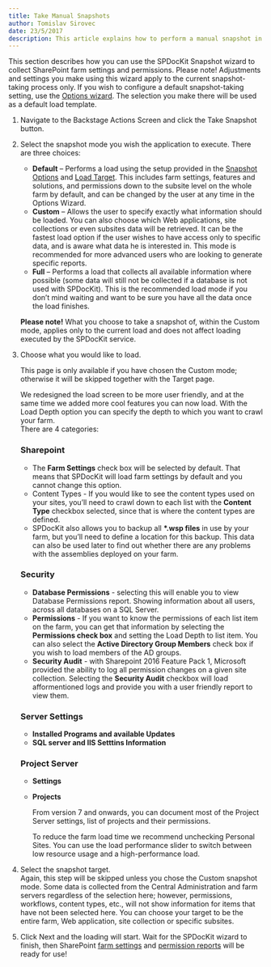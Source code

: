 ```yaml
---
title: Take Manual Snapshots
author: Tomislav Sirovec
date: 23/5/2017
description: This article explains how to perform a manual snapshot in SPDocKit
---
```



This section describes how you can use the SPDocKit Snapshot wizard to collect SharePoint farm settings and permissions.
Please note! Adjustments and settings you make using this wizard apply to the current snapshot-taking process only. If you wish to configure a default snapshot-taking setting, use the [Options wizard](#internal/get-to-know-spdockit/backstage-screen/options-wizard). The selection you make there will be used as a default load template.

1. Navigate to the Backstage Actions Screen and click the Take Snapshot button.
1. Select the snapshot mode you wish the application to execute. There are three choices:
    * __Default__ – Performs a load using the setup provided in the [Snapshot Options](#internal/get-to-know-spdockit/backstage-screen/options-wizard) and [Load Target](#internal/get-to-know-spdockit/backstage-screen/options-wizard). This includes farm settings, features and solutions, and permissions down to the subsite level on the whole farm by default, and can be changed by the user at any time in the Options Wizard.
    * __Custom__ – Allows the user to specify exactly what information should be loaded. You can also choose which Web applications, site collections or even subsites data will be retrieved.
    It can be the fastest load option if the user wishes to have access only to specific data, and is aware what data he is interested in. This mode is recommended for more advanced users who are looking to generate specific reports.
    * __Full__ – Performs a load that collects all available information where possible (some data will still not be collected if a database is not used with SPDocKit).
    This is the recommended load mode if you don’t mind waiting and want to be sure you have all the data once the load finishes.

   __Please note!__ What you choose to take a snapshot of, within the Custom mode, applies only to the current load and does not affect loading executed by the SPDocKit service.
1. Choose what you would like to load.

   This page is only available if you have chosen the Custom mode; otherwise it will be skipped together with the Target page.
   
   We redesigned the load screen to be more user friendly, and at the same time we added more cool features you can now load. With the Load Depth option you can specify the depth to which you want to crawl your farm.  
   There are 4 categories:  
   

   ### Sharepoint  
   * The __Farm Settings__ check box will be selected by default. That means that SPDocKit will load farm settings by default and you cannot change this option. 
   * Content Types - If you would like to see the content types used on your sites, you’ll need to crawl down to each list with the __Content Type__ checkbox selected, since that is where the content types are defined.
    * SPDocKit also allows you to backup all __*.wsp files__ in use by your farm, but you’ll need to define a location for this backup. This data can also be used later to find out whether there are any problems with the assemblies deployed on your farm.

   ### Security  
   * __Database Permissions__ - selecting this will enable you to view Database Permissions report. Showing information about all users, across all databases on a SQL Server. 
   * __Permissions__ - If you want to know the permissions of each list item on the farm, you can get that information by selecting the __Permissions check box__ and setting the Load Depth to list item. You can also select the __Active Directory Group Members__ check box if you wish to load members of the AD groups. 
   * __Security Audit__ - with Sharepoint 2016 Feature Pack 1, Microsoft provided the ability to log all permission changes on a given site collection. Selecting the __Security Audit__ checkbox will load afformentioned logs and provide you with a user friendly report to view them.

   ### Server Settings  
   * __Installed Programs and available Updates__
   * __SQL server and IIS Setttins Information__

   ### Project Server  
   * __Settings__
   * __Projects__  
   
     From version 7 and onwards, you can document most of the Project Server settings, list of projects and their permissions.  

     To reduce the farm load time we recommend unchecking Personal Sites. You can use the load performance slider to switch between low resource usage and a high-performance load.


4. Select the snapshot target.  
Again, this step will be skipped unless you chose the Custom snapshot mode. Some data is collected from the Central Administration and farm servers regardless of the selection here; however, permissions, workflows, content types, etc., will not show information for items that have not been selected here. You can choose your target to be the entire farm, Web application, site collection or specific subsites. 

1. Click Next and the loading will start. Wait for the SPDocKit wizard to finish, then SharePoint [farm settings](#internal/get-to-know-spdockit/farm-explorer-screen/farm-explorer-reports) and [permission reports](#internal/get-to-know-spdockit/permissions-reports-screen) will be ready for use!